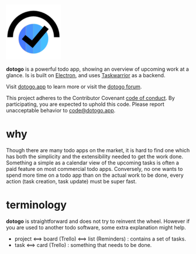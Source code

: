 
<img src="images/dotogo-logo.png" alt="dotogo logo"  height="150px"/>

**dotogo** is a powerful todo app, showing an overview of upcoming work at a glance. Is is built on [Electron](https://github.com/atom/electron), and uses [Taskwarrior](https://github.com/taskwarrior/task) as a backend.

Visit [dotogo.app](https://dotogo.app) to learn more or visit the [dotogo forum](https://forum.dotogo.app).

This project adheres to the Contributor Covenant [code of conduct](code-of-conduct.md).
By participating, you are expected to uphold this code. Please report unacceptable behavior to code@dotogo.app.

# why

Though there are many todo apps on the market, it is hard to find one which has both the simplicity and the extensibility needed to get the work done. Something a simple as a calendar view of the upcoming tasks is often a paid feature on most commercial todo apps. Conversely, no one wants to spend more time on a todo app than on the actual work to be done, every action (task creation, task update) must be super fast.

# terminology

**dotogo** is straightforward and does not try to reinvent the wheel. However if you are used to another todo software, some extra explanation might help.

- project <==> board (Trello) <==> list (Reminders) : contains a set of tasks.
- task <==> card (Trello) : something that needs to be done.
